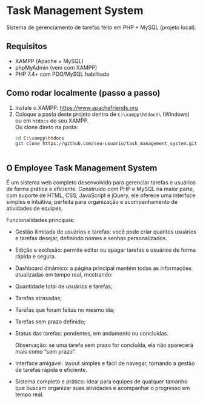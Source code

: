 # Task Management System

Sistema de gerenciamento de tarefas feito em PHP + MySQL (projeto local).

## Requisitos
- XAMPP (Apache + MySQL)
- phpMyAdmin (vem com XAMPP)
- PHP 7.4+ com PDO/MySQL habilitado

## Como rodar localmente (passo a passo)
1. Instale o XAMPP: https://www.apachefriends.org  
2. Coloque a pasta deste projeto dentro de `C:\xampp\htdocs\` (Windows) ou em `htdocs` do seu XAMPP.  
   Ou clone direto na pasta:
   ```bash
   cd C:\xampp\htdocs
   git clone https://github.com/seu-usuario/task_management_system.git



## O Employee Task Management System 

É um sistema web completo desenvolvido para gerenciar tarefas e usuários de forma prática e eficiente. Construído com PHP e MySQL na maior parte, com suporte de HTML, CSS, JavaScript e jQuery, ele oferece uma interface simples e intuitiva, perfeita para organização e acompanhamento de atividades de equipes.

Funcionalidades principais:

- Gestão ilimitada de usuários e tarefas: você pode criar quantos usuários e tarefas desejar, definindo nomes e senhas personalizados.

- Edição e exclusão: permite editar ou apagar tarefas e usuários de forma rápida e segura.

- Dashboard dinâmico: a página principal mantém todas as informações atualizadas em tempo real, mostrando:

- Quantidade total de usuários e tarefas;

- Tarefas atrasadas;

- Tarefas que foram feitas no mesmo dia;

- Tarefas sem prazo definido;

- Status das tarefas: pendentes, em andamento ou concluídas.

  Observação: se uma tarefa sem prazo for concluída, ela não aparecerá mais como “sem prazo”.

- Interface amigável: layout simples e fácil de navegar, tornando a gestão de tarefas rápida e eficiente.

- Sistema completo e prático: ideal para equipes de qualquer tamanho que buscam organizar suas atividades e acompanhar o progresso em tempo real.
